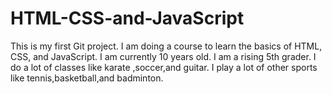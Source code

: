 # HTML-CSS-and-JavaScript
This is my first Git project. I am doing a course to learn the basics of HTML, CSS, and JavaScript. I am currently 10 years old. I am a rising 5th grader. I do a lot of classes like karate ,soccer,and guitar. I play a lot of other sports like tennis,basketball,and badminton.
